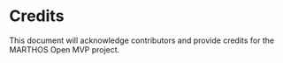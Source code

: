 # Credits

This document will acknowledge contributors and provide credits for the MARTHOS Open MVP project.
